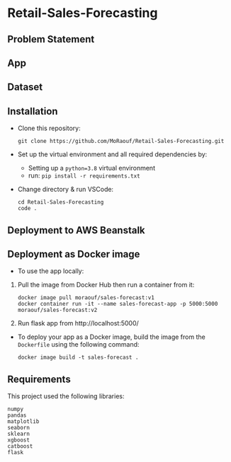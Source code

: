 # Retail-Sales-Forecasting

Problem Statement
---


App
---


Dataset
---


Installation
---
* Clone this repository:
    ```
    git clone https://github.com/MoRaouf/Retail-Sales-Forecasting.git
    ```
* Set up the virtual environment and all required dependencies by:
  * Setting up a `python=3.8` virtual environment
  * run: `pip install -r requirements.txt`

* Change directory & run VSCode:
    ```
    cd Retail-Sales-Forecasting
    code .
    ```

Deployment to AWS Beanstalk
---

Deployment as Docker image
---
* To use the app locally:
1. Pull the image from Docker Hub then run a container from it:
    ```
    docker image pull moraouf/sales-forecast:v1
    docker container run -it --name sales-forecast-app -p 5000:5000 moraouf/sales-forecast:v2
    ```
2. Run flask app from http://localhost:5000/


* To deploy your app as a Docker image, build the image from the `Dockerfile` using the following command:
    ```
    docker image build -t sales-forecast .
    ```
<!-- 2. Log in to your Docker Hub account from the CLI.
```
docker login
```
3. Rename the image & push it to your Docker Hub account.
```
docker image tag sales-forecast moraouf/sales-forecast:v1
docker image push moraouf/sales-forecast:v1
``` -->





Requirements
---
This project used the following libraries:
```
numpy
pandas
matplotlib
seaborn
sklearn
xgboost
catboost
flask
```
